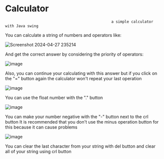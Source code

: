 # Calculator
                                                    a simple calculator with Java swing

You can calculate a string of numbers and operators like:

![Screenshot 2024-04-27 235214](https://github.com/MohammadSadeghh/Calculator/assets/161203012/f1673f27-7a97-425c-b034-73c412505ba5)

And get the correct answer by considering the priority of operators:

![image](https://github.com/MohammadSadeghh/Calculator/assets/161203012/68e1f45b-6aa5-4c27-a006-65ea88f24a28)

Also, you can continue your calculating with this answer but if you click on the "=" button again the calculator won't repeat your last operation

![image](https://github.com/MohammadSadeghh/Calculator/assets/161203012/e264fb42-5c33-4fd0-822d-99ec6c704de7)

You can use the float number with the "." button

![image](https://github.com/MohammadSadeghh/Calculator/assets/161203012/f02af860-1cad-41ef-9e62-cdb1830e7ad5)

You can make your number negative with the "-" button next to the crl button It is recommended that you don't use the minus operation button for this because it can cause problems

![image](https://github.com/MohammadSadeghh/Calculator/assets/161203012/4ab91ef1-a04a-47c4-a05c-f2d8b11ad74a)

You can clear the last character from your string with del button and clear all of your string using crl button




